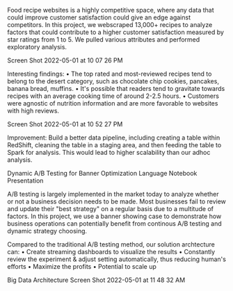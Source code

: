 Food recipe websites is a highly competitive space, where any data that could improve customer satisfaction could give an edge against competitors. In this project, we webscraped 13,000+ recipes to analyze factors that could contribute to a higher customer satisfaction measured by star ratings from 1 to 5. We pulled various attributes and performed exploratory analysis.

Screen Shot 2022-05-01 at 10 07 26 PM

Interesting findings:
• The top rated and most-reviewed recipes tend to belong to the desert category, such as chocolate chip cookies, pancakes, banana bread, muffins.
• It's possible that readers tend to gravitate towards recipes with an average cooking time of around 2-2.5 hours.
• Customers were agnostic of nutrition information and are more favorable to websites with high reviews.

Screen Shot 2022-05-01 at 10 52 27 PM

Improvement: Build a better data pipeline, including creating a table within RedShift, cleaning the table in a staging area, and then feeding the table to Spark for analysis. This would lead to higher scalability than our adhoc analysis.

Dynamic A/B Testing for Banner Optimization
Language Notebook Presentation

A/B testing is largely implemented in the market today to analyze whether or not a business decision needs to be made. Most businesses fail to review and update their "best strategy" on a regular basis due to a multitude of factors. In this project, we use a banner showing case to demonstrate how business operations can potentially benefit from continous A/B testing and dynamic strategy choosing.

Compared to the traditional A/B testing method, our solution archtecture can:
• Create streaming dashboards to visualize the results
• Constantly review the experiment & adjust setting automatically, thus reducing human's efforts
• Maximize the profits
• Potential to scale up

Big Data Architecture Screen Shot 2022-05-01 at 11 48 32 AM
